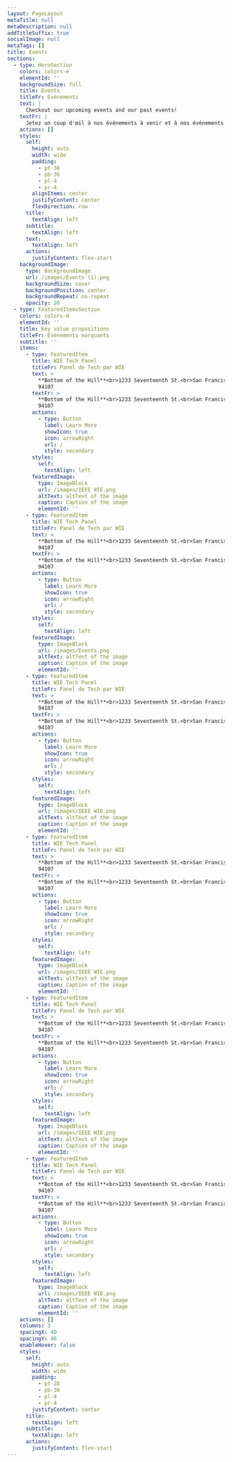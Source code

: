```yaml
---
layout: PageLayout
metaTitle: null
metaDescription: null
addTitleSuffix: true
socialImage: null
metaTags: []
title: Events
sections:
  - type: HeroSection
    colors: colors-e
    elementId: ''
    backgroundSize: full
    title: Events
    titleFr: Événements
    text: |
      Checkout our upcoming events and our past events!
    textFr: |
      Jetez un coup d'œil à nos événements à venir et à nos événements passés !
    actions: []
    styles:
      self:
        height: auto
        width: wide
        padding:
          - pt-36
          - pb-36
          - pl-4
          - pr-4
        alignItems: center
        justifyContent: center
        flexDirection: row
      title:
        textAlign: left
      subtitle:
        textAlign: left
      text:
        textAlign: left
      actions:
        justifyContent: flex-start
    backgroundImage:
      type: BackgroundImage
      url: /images/Events (1).png
      backgroundSize: cover
      backgroundPosition: center
      backgroundRepeat: no-repeat
      opacity: 20
  - type: FeaturedItemsSection
    colors: colors-d
    elementId: ''
    title: Key value propositions
    titleFr: Événements marquants
    subtitle: ''
    items:
      - type: FeaturedItem
        title: WIE Tech Panel
        titleFr: Panel de Tech par WIE
        text: >
          **Bottom of the Hill**<br>1233 Seventeenth St.<br>San Francisco, CA
          94107
        textFr: >
          **Bottom of the Hill**<br>1233 Seventeenth St.<br>San Francisco, CA
          94107
        actions:
          - type: Button
            label: Learn More
            showIcon: true
            icon: arrowRight
            url: /
            style: secondary
        styles:
          self:
            textAlign: left
        featuredImage:
          type: ImageBlock
          url: /images/IEEE WIE.png
          altText: altText of the image
          caption: Caption of the image
          elementId: ''
      - type: FeaturedItem
        title: WIE Tech Panel
        titleFr: Panel de Tech par WIE
        text: >
          **Bottom of the Hill**<br>1233 Seventeenth St.<br>San Francisco, CA
          94107
        textFr: >
          **Bottom of the Hill**<br>1233 Seventeenth St.<br>San Francisco, CA
          94107
        actions:
          - type: Button
            label: Learn More
            showIcon: true
            icon: arrowRight
            url: /
            style: secondary
        styles:
          self:
            textAlign: left
        featuredImage:
          type: ImageBlock
          url: /images/Events.png
          altText: altText of the image
          caption: Caption of the image
          elementId: ''
      - type: FeaturedItem
        title: WIE Tech Panel
        titleFr: Panel de Tech par WIE
        text: >
          **Bottom of the Hill**<br>1233 Seventeenth St.<br>San Francisco, CA
          94107
        textFr: >
          **Bottom of the Hill**<br>1233 Seventeenth St.<br>San Francisco, CA
          94107
        actions:
          - type: Button
            label: Learn More
            showIcon: true
            icon: arrowRight
            url: /
            style: secondary
        styles:
          self:
            textAlign: left
        featuredImage:
          type: ImageBlock
          url: /images/IEEE WIE.png
          altText: altText of the image
          caption: Caption of the image
          elementId: ''
      - type: FeaturedItem
        title: WIE Tech Panel
        titleFr: Panel de Tech par WIE
        text: >
          **Bottom of the Hill**<br>1233 Seventeenth St.<br>San Francisco, CA
          94107
        textFr: >
          **Bottom of the Hill**<br>1233 Seventeenth St.<br>San Francisco, CA
          94107
        actions:
          - type: Button
            label: Learn More
            showIcon: true
            icon: arrowRight
            url: /
            style: secondary
        styles:
          self:
            textAlign: left
        featuredImage:
          type: ImageBlock
          url: /images/IEEE WIE.png
          altText: altText of the image
          caption: Caption of the image
          elementId: ''
      - type: FeaturedItem
        title: WIE Tech Panel
        titleFr: Panel de Tech par WIE
        text: >
          **Bottom of the Hill**<br>1233 Seventeenth St.<br>San Francisco, CA
          94107
        textFr: >
          **Bottom of the Hill**<br>1233 Seventeenth St.<br>San Francisco, CA
          94107
        actions:
          - type: Button
            label: Learn More
            showIcon: true
            icon: arrowRight
            url: /
            style: secondary
        styles:
          self:
            textAlign: left
        featuredImage:
          type: ImageBlock
          url: /images/IEEE WIE.png
          altText: altText of the image
          caption: Caption of the image
          elementId: ''
      - type: FeaturedItem
        title: WIE Tech Panel
        titleFr: Panel de Tech par WIE
        text: >
          **Bottom of the Hill**<br>1233 Seventeenth St.<br>San Francisco, CA
          94107
        textFr: >
          **Bottom of the Hill**<br>1233 Seventeenth St.<br>San Francisco, CA
          94107
        actions:
          - type: Button
            label: Learn More
            showIcon: true
            icon: arrowRight
            url: /
            style: secondary
        styles:
          self:
            textAlign: left
        featuredImage:
          type: ImageBlock
          url: /images/IEEE WIE.png
          altText: altText of the image
          caption: Caption of the image
          elementId: ''
    actions: []
    columns: 3
    spacingX: 40
    spacingY: 46
    enableHover: false
    styles:
      self:
        height: auto
        width: wide
        padding:
          - pt-28
          - pb-36
          - pl-4
          - pr-4
        justifyContent: center
      title:
        textAlign: left
      subtitle:
        textAlign: left
      actions:
        justifyContent: flex-start
---
```

